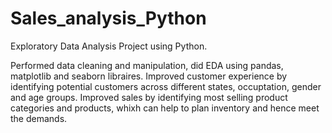 # Sales_analysis_Python
Exploratory Data Analysis Project using Python.

Performed data cleaning and manipulation, did EDA using pandas, matplotlib and seaborn libraires. Improved customer experience by identifying potential customers across different states, occuptation, gender and age groups. Improved sales by identifying most selling product categories and products, whixh can help to plan inventory and hence meet the demands.
